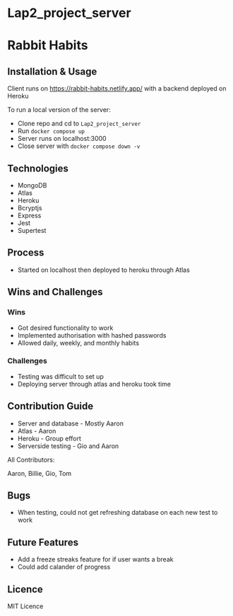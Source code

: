 # Lap2_project_server
# Rabbit Habits

## Installation & Usage
Client runs on https://rabbit-habits.netlify.app/ with a backend deployed on Heroku

To run a local version of the server:
- Clone repo and cd to `Lap2_project_server`
- Run `docker compose up`
- Server runs on localhost:3000
- Close server with `docker compose down -v`

## Technologies
- MongoDB
- Atlas
- Heroku
- Bcryptjs
- Express
- Jest
- Supertest

## Process
- Started on localhost then deployed to heroku through Atlas

## Wins and Challenges
### Wins
- Got desired functionality to work
- Implemented authorisation with hashed passwords
- Allowed daily, weekly, and monthly habits

### Challenges
- Testing was difficult to set up
- Deploying server through atlas and heroku took time

## Contribution Guide
- Server and database - Mostly Aaron
- Atlas - Aaron
- Heroku - Group effort
- Serverside testing - Gio and Aaron

All Contributors:

Aaron, Billie, Gio, Tom

## Bugs
- When testing, could not get refreshing database on each new test to work

## Future Features
- Add a freeze streaks feature for if user wants a break
- Could add calander of progress

## Licence
MIT Licence
